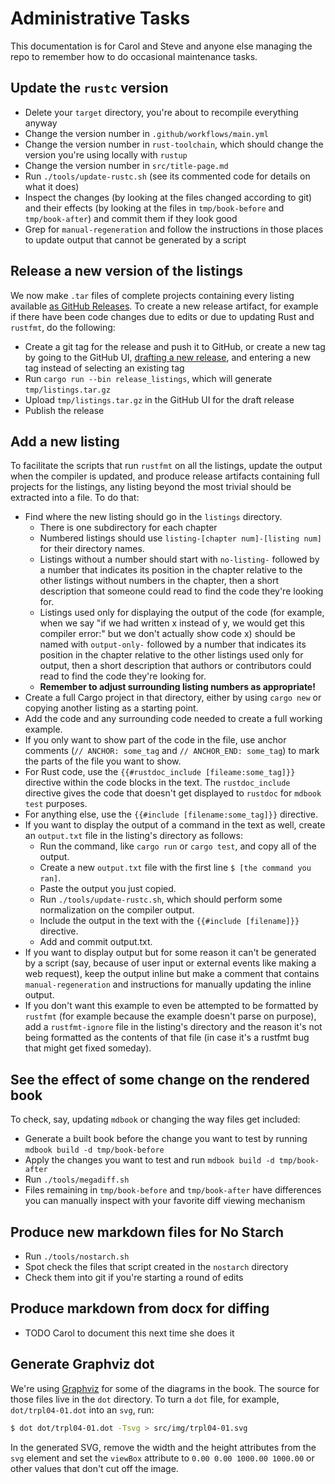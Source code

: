 # Administrative Tasks

This documentation is for Carol and Steve and anyone else managing the repo to
remember how to do occasional maintenance tasks.

## Update the `rustc` version

- Delete your `target` directory, you're about to recompile everything anyway
- Change the version number in `.github/workflows/main.yml`
- Change the version number in `rust-toolchain`, which should change the
  version you're using locally with `rustup`
- Change the version number in `src/title-page.md`
- Run `./tools/update-rustc.sh` (see its commented code for details on what it
  does)
- Inspect the changes (by looking at the files changed according to git) and
  their effects (by looking at the files in `tmp/book-before` and
	`tmp/book-after`) and commit them if they look good
- Grep for `manual-regeneration` and follow the instructions in those places to
  update output that cannot be generated by a script

## Release a new version of the listings

We now make `.tar` files of complete projects containing every listing
available [as GitHub Releases](https://github.com/rust-lang/book/releases). To
create a new release artifact, for example if there have been code changes due
to edits or due to updating Rust and `rustfmt`, do the following:

- Create a git tag for the release and push it to GitHub, or create a new tag
  by going to the GitHub UI, [drafting a new
	release](https://github.com/rust-lang/book/releases/new), and entering a new
	tag instead of selecting an existing tag
- Run `cargo run --bin release_listings`, which will generate
  `tmp/listings.tar.gz`
- Upload `tmp/listings.tar.gz` in the GitHub UI for the draft release
- Publish the release

## Add a new listing

To facilitate the scripts that run `rustfmt` on all the listings, update the
output when the compiler is updated, and produce release artifacts containing
full projects for the listings, any listing beyond the most trivial should be
extracted into a file. To do that:

- Find where the new listing should go in the `listings` directory.
  - There is one subdirectory for each chapter
  - Numbered listings should use `listing-[chapter num]-[listing num]` for
	  their directory names.
  - Listings without a number should start with `no-listing-` followed by a
	  number that indicates its position in the chapter relative to the other
		listings without numbers in the chapter, then a short description that
		someone could read to find the code they're looking for.
  - Listings used only for displaying the output of the code (for example, when
	  we say "if we had written x instead of y, we would get this compiler
		error:" but we don't actually show code x) should be named with
		`output-only-` followed by a number that indicates its position in the
		chapter relative to the other listings used only for output, then a short
		description that authors or contributors could read to find the code
		they're looking for.
  - **Remember to adjust surrounding listing numbers as appropriate!**
- Create a full Cargo project in that directory, either by using `cargo new` or
  copying another listing as a starting point.
- Add the code and any surrounding code needed to create a full working example.
- If you only want to show part of the code in the file, use anchor comments
  (`// ANCHOR: some_tag` and `// ANCHOR_END: some_tag`) to mark the parts of
	the file you want to show.
- For Rust code, use the `{{#rustdoc_include [fileame:some_tag]}}` directive
  within the code blocks in the text. The `rustdoc_include` directive gives the
	code that doesn't get displayed to `rustdoc` for `mdbook test` purposes.
- For anything else, use the `{{#include [filename:some_tag]}}` directive.
- If you want to display the output of a command in the text as well, create an
  `output.txt` file in the listing's directory as follows:
  - Run the command, like `cargo run` or `cargo test`, and copy all of the
	  output.
  - Create a new `output.txt` file with the first line `$ [the command you
	  ran]`.
  - Paste the output you just copied.
  - Run `./tools/update-rustc.sh`, which should perform some normalization on
	  the compiler output.
  - Include the output in the text with the `{{#include [filename]}}` directive.
  - Add and commit output.txt.
- If you want to display output but for some reason it can't be generated by a
  script (say, because of user input or external events like making a web
	request), keep the output inline but make a comment that contains
	`manual-regeneration` and instructions for manually updating the inline
	output.
- If you don't want this example to even be attempted to be formatted by
  `rustfmt` (for example because the example doesn't parse on purpose), add a
	`rustfmt-ignore` file in the listing's directory and the reason it's not
	being formatted as the contents of that file (in case it's a rustfmt bug that
	might get fixed someday).

## See the effect of some change on the rendered book

To check, say, updating `mdbook` or changing the way files get included:

- Generate a built book before the change you want to test by running `mdbook
  build -d tmp/book-before`
- Apply the changes you want to test and run `mdbook build -d tmp/book-after`
- Run `./tools/megadiff.sh`
- Files remaining in `tmp/book-before` and `tmp/book-after` have differences
  you can manually inspect with your favorite diff viewing mechanism

## Produce new markdown files for No Starch

- Run `./tools/nostarch.sh`
- Spot check the files that script created in the `nostarch` directory
- Check them into git if you're starting a round of edits

## Produce markdown from docx for diffing

- TODO Carol to document this next time she does it

## Generate Graphviz dot

We're using [Graphviz](http://graphviz.org/) for some of the diagrams in the
book. The source for those files live in the `dot` directory. To turn a `dot`
file, for example, `dot/trpl04-01.dot` into an `svg`, run:

```bash
$ dot dot/trpl04-01.dot -Tsvg > src/img/trpl04-01.svg
```

In the generated SVG, remove the width and the height attributes from the `svg`
element and set the `viewBox` attribute to `0.00 0.00 1000.00 1000.00` or other
values that don't cut off the image.
